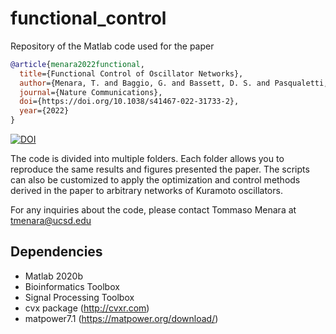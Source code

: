 # functional_control
Repository of the Matlab code used for the paper

```bibtex
@article{menara2022functional,
  title={Functional Control of Oscillator Networks},
  author={Menara, T. and Baggio, G. and Bassett, D. S. and Pasqualetti, F.},
  journal={Nature Communications},
  doi={https://doi.org/10.1038/s41467-022-31733-2},
  year={2022}
}
```

[![DOI](https://zenodo.org/badge/332052527.svg)](https://zenodo.org/badge/latestdoi/332052527)

The code is divided into multiple folders. Each folder allows you to reproduce the same results and figures presented the paper.
The scripts can also be customized to apply the optimization and control methods derived in the paper to arbitrary networks of Kuramoto oscillators.

For any inquiries about the code, please contact Tommaso Menara at tmenara@ucsd.edu
  
## Dependencies

- Matlab 2020b
- Bioinformatics Toolbox
- Signal Processing Toolbox
- cvx package (http://cvxr.com)
- matpower7.1 (https://matpower.org/download/)
  
